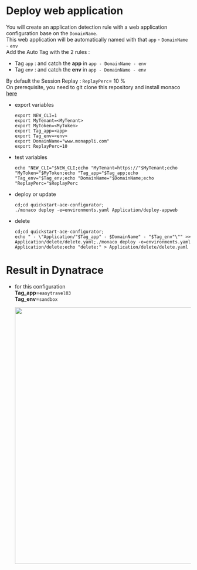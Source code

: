 # Deploy web application


You will create an application detection rule with a web application configuration base on the `DomainName`.  
This web application will be automatically named with that `app` - `DomainName` - `env`    
Add the Auto Tag with the 2 rules : 
 - Tag `app` : and catch the **app** in `app - DomainName - env`
 - Tag `env` : and catch the **env** in `app - DomainName - env`

By default the Session Replay : `ReplayPerc`= 10 %  
On prerequisite, you need to git clone this repository and install monaco [here](https://github.com/JLLormeau/OnDemand-Configuration-with-Monaco#ondemand-configuration-with-monaco)
 
- export variables

      export NEW_CLI=1
      export MyTenant=<MyTenant>
      export MyToken=<MyToken>
      export Tag_app=<app>
      export Tag_env=<env>
      export DomainName="www.monappli.com"
      export ReplayPerc=10
      
- test variables

      echo "NEW_CLI="$NEW_CLI;echo "MyTenant=https://"$MyTenant;echo "MyToken="$MyToken;echo "Tag_app="$Tag_app;echo "Tag_env="$Tag_env;echo "DomainName="$DomainName;echo "ReplayPerc="$ReplayPerc
     
- deploy or update

      cd;cd quickstart-ace-configurator;
      ./monaco deploy -e=environments.yaml Application/deploy-appweb
      
- delete

      cd;cd quickstart-ace-configurator;
      echo " - \"Application/"$Tag_app" - $DomainName" - "$Tag_env"\"" >> Application/delete/delete.yaml;./monaco deploy -e=environments.yaml Application/delete;echo "delete:" > Application/delete/delete.yaml


# Result in Dynatrace 
- for this configuration  
       **Tag_app**=`easytravel03`  
       **Tag_env**=`sandbox`  
   
   <img src="https://user-images.githubusercontent.com/40337213/119018045-f23bb200-b99b-11eb-8e7c-ae5f55bc7518.png" width="600" height="700">


